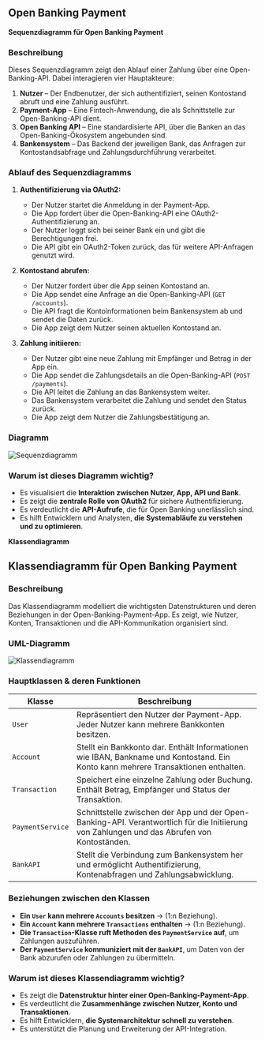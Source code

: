 ## Open Banking Payment 

**Sequenzdiagramm für Open Banking Payment**

### **Beschreibung**
Dieses Sequenzdiagramm zeigt den Ablauf einer Zahlung über eine Open-Banking-API. Dabei interagieren vier Hauptakteure:
1. **Nutzer** – Der Endbenutzer, der sich authentifiziert, seinen Kontostand abruft und eine Zahlung ausführt.
2. **Payment-App** – Eine Fintech-Anwendung, die als Schnittstelle zur Open-Banking-API dient.
3. **Open Banking API** – Eine standardisierte API, über die Banken an das Open-Banking-Ökosystem angebunden sind.
4. **Bankensystem** – Das Backend der jeweiligen Bank, das Anfragen zur Kontostandsabfrage und Zahlungsdurchführung verarbeitet.


### **Ablauf des Sequenzdiagramms**
1. **Authentifizierung via OAuth2:**  
   - Der Nutzer startet die Anmeldung in der Payment-App.
   - Die App fordert über die Open-Banking-API eine OAuth2-Authentifizierung an.
   - Der Nutzer loggt sich bei seiner Bank ein und gibt die Berechtigungen frei.
   - Die API gibt ein OAuth2-Token zurück, das für weitere API-Anfragen genutzt wird.

2. **Kontostand abrufen:**  
   - Der Nutzer fordert über die App seinen Kontostand an.
   - Die App sendet eine Anfrage an die Open-Banking-API (`GET /accounts`).
   - Die API fragt die Kontoinformationen beim Bankensystem ab und sendet die Daten zurück.
   - Die App zeigt dem Nutzer seinen aktuellen Kontostand an.

3. **Zahlung initiieren:**  
   - Der Nutzer gibt eine neue Zahlung mit Empfänger und Betrag in der App ein.
   - Die App sendet die Zahlungsdetails an die Open-Banking-API (`POST /payments`).
   - Die API leitet die Zahlung an das Bankensystem weiter.
   - Das Bankensystem verarbeitet die Zahlung und sendet den Status zurück.
   - Die App zeigt dem Nutzer die Zahlungsbestätigung an.

### **Diagramm**
![Sequenzdiagramm](https://www.plantuml.com/plantuml/png/VPB1QXin48RlUeeXXv90JQ57WqiSCAMqn8Rab9jsTrOU8essqgWGFqyU8pU_MAMr5TYDoKcizEd_v_-rjr5qaEIi4XABi1sGuKxpCx61dNvno08BUC2_2VdGaJP1EwUKRiK7k4zomA26B44j3JgpL-TBY_KmN86EaDSfCB5OxtuLggnJgW38yIKAkaACDvHQhM2TP8yirDE1CAGiyeyqRClsTrYjr6aeMFmerajOiqFR5MoCYgpoTZdDbijwxQEcvjw73WEhp1Ny9Bk4FzuGGuC4-NIS2Z2SM4ljljfNWmsnzSOWmnTuIb78kI9liC6pT1tqFCgZpxdX-DPWS2I2biVKlpsBpmcu0zs4r2D_p3g1-81aPcb_RXxXcsvRdrWYN6VzazrD3LdYd6Me5E2qa6Vawgd6l8kgDuATbWnOmXx3B58zdmSQPthlzFBS9VIJtjlI5Z494OQBeUynOINh6yFrnWtzyPKDXgzmXnAqkPbKiTi-v2w6yhD-saKLRb2dliZCIwX4pDQI8XnIEBwrpnSUk88DHZc-2fdyCQzYhlPUnorobvpz3m00)

### **Warum ist dieses Diagramm wichtig?**
- Es visualisiert die **Interaktion zwischen Nutzer, App, API und Bank**.
- Es zeigt die **zentrale Rolle von OAuth2** für sichere Authentifizierung.
- Es verdeutlicht die **API-Aufrufe**, die für Open Banking unerlässlich sind.
- Es hilft Entwicklern und Analysten, **die Systemabläufe zu verstehen und zu optimieren**.

__Klassendiagramm__


## **Klassendiagramm für Open Banking Payment**

### **Beschreibung**
Das Klassendiagramm modelliert die wichtigsten Datenstrukturen und deren Beziehungen in der Open-Banking-Payment-App. Es zeigt, wie Nutzer, Konten, Transaktionen und die API-Kommunikation organisiert sind.


### **UML-Diagramm**
![Klassendiagramm](http://www.plantuml.com/plantuml/png/ZLB1JW8n4BttAoPxOgEGUDqO0iIO44qaGJzWh0CqjBEadHgL-EzkGt6xUF54vysyUOytEmk2NgApIenOWgS3CIoGzuQtiC9FHommXWUB8H2_6TnwT4ufdG1u2UJXg02kOlTQtZMm5jyn4yBegAp9eR4bW5gtaIKqy6Y2tCvFvLHzdxTd18x5z533l2ANTLVkXxL5rjJ0lMrH4Y8UEQ0Mq_9P-Bc72l42XUC5SsW2NJ9MQ7ZIvc28fPmAWX93YT07wIYKGnxL3IpQrX9oRoBtrkJVZQQJ3yD63FQyWVmr_16l4sbBajDSd28PrPdHYwMhprVB77UK7R4OZKBfogEwjBuXqRkyCAJMu89f8dqi_tPuVYGlIGogcmh6OwYuWhnKvT-YLPv8NIGrcKn__qy37ELBL36U-fVXDk3ZHW3ZHiqwyz7P7m00)  


### **Hauptklassen & deren Funktionen**
| **Klasse**        | **Beschreibung** |
|-------------------|----------------|
| `User`           | Repräsentiert den Nutzer der Payment-App. Jeder Nutzer kann mehrere Bankkonten besitzen. |
| `Account`        | Stellt ein Bankkonto dar. Enthält Informationen wie IBAN, Bankname und Kontostand. Ein Konto kann mehrere Transaktionen enthalten. |
| `Transaction`    | Speichert eine einzelne Zahlung oder Buchung. Enthält Betrag, Empfänger und Status der Transaktion. |
| `PaymentService` | Schnittstelle zwischen der App und der Open-Banking-API. Verantwortlich für die Initiierung von Zahlungen und das Abrufen von Kontoständen. |
| `BankAPI`        | Stellt die Verbindung zum Bankensystem her und ermöglicht Authentifizierung, Kontenabfragen und Zahlungsabwicklung. |


### **Beziehungen zwischen den Klassen**
- **Ein `User` kann mehrere `Accounts` besitzen** → (1:n Beziehung).
- **Ein `Account` kann mehrere `Transactions` enthalten** → (1:n Beziehung).
- **Die `Transaction`-Klasse ruft Methoden des `PaymentService` auf**, um Zahlungen auszuführen.
- **Der `PaymentService` kommuniziert mit der `BankAPI`**, um Daten von der Bank abzurufen oder Zahlungen zu übermitteln.


### **Warum ist dieses Klassendiagramm wichtig?**
- Es zeigt die **Datenstruktur hinter einer Open-Banking-Payment-App**.  
- Es verdeutlicht die **Zusammenhänge zwischen Nutzer, Konto und Transaktionen**.  
- Es hilft Entwicklern, **die Systemarchitektur schnell zu verstehen**.  
- Es unterstützt die Planung und Erweiterung der API-Integration.  



